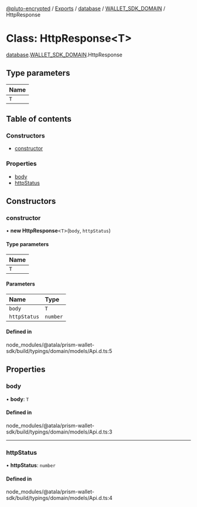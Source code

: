 [@pluto-encrypted](../README.md) / [Exports](../modules.md) / [database](../modules/database.md) / [WALLET\_SDK\_DOMAIN](../modules/database.WALLET_SDK_DOMAIN.md) / HttpResponse

# Class: HttpResponse\<T\>

[database](../modules/database.md).[WALLET\_SDK\_DOMAIN](../modules/database.WALLET_SDK_DOMAIN.md).HttpResponse

## Type parameters

| Name |
| :------ |
| `T` |

## Table of contents

### Constructors

- [constructor](database.WALLET_SDK_DOMAIN.HttpResponse.md#constructor)

### Properties

- [body](database.WALLET_SDK_DOMAIN.HttpResponse.md#body)
- [httpStatus](database.WALLET_SDK_DOMAIN.HttpResponse.md#httpstatus)

## Constructors

### constructor

• **new HttpResponse**\<`T`\>(`body`, `httpStatus`)

#### Type parameters

| Name |
| :------ |
| `T` |

#### Parameters

| Name | Type |
| :------ | :------ |
| `body` | `T` |
| `httpStatus` | `number` |

#### Defined in

node_modules/@atala/prism-wallet-sdk/build/typings/domain/models/Api.d.ts:5

## Properties

### body

• **body**: `T`

#### Defined in

node_modules/@atala/prism-wallet-sdk/build/typings/domain/models/Api.d.ts:3

___

### httpStatus

• **httpStatus**: `number`

#### Defined in

node_modules/@atala/prism-wallet-sdk/build/typings/domain/models/Api.d.ts:4

